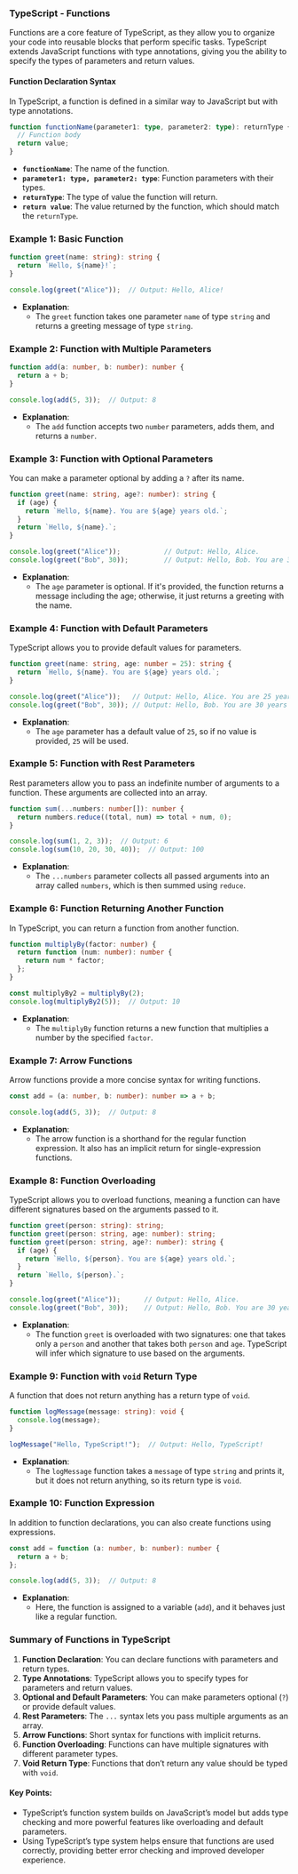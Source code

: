 ### TypeScript - Functions

Functions are a core feature of TypeScript, as they allow you to organize your code into reusable blocks that perform specific tasks. TypeScript extends JavaScript functions with type annotations, giving you the ability to specify the types of parameters and return values.

#### **Function Declaration Syntax**

In TypeScript, a function is defined in a similar way to JavaScript but with type annotations.

```typescript
function functionName(parameter1: type, parameter2: type): returnType {
  // Function body
  return value;
}
```

- **`functionName`**: The name of the function.
- **`parameter1: type, parameter2: type`**: Function parameters with their types.
- **`returnType`**: The type of value the function will return.
- **`return value`**: The value returned by the function, which should match the `returnType`.

### **Example 1: Basic Function**

```typescript
function greet(name: string): string {
  return `Hello, ${name}!`;
}

console.log(greet("Alice"));  // Output: Hello, Alice!
```

- **Explanation**:
  - The `greet` function takes one parameter `name` of type `string` and returns a greeting message of type `string`.

### **Example 2: Function with Multiple Parameters**

```typescript
function add(a: number, b: number): number {
  return a + b;
}

console.log(add(5, 3));  // Output: 8
```

- **Explanation**:
  - The `add` function accepts two `number` parameters, adds them, and returns a `number`.

### **Example 3: Function with Optional Parameters**

You can make a parameter optional by adding a `?` after its name.

```typescript
function greet(name: string, age?: number): string {
  if (age) {
    return `Hello, ${name}. You are ${age} years old.`;
  }
  return `Hello, ${name}.`;
}

console.log(greet("Alice"));           // Output: Hello, Alice.
console.log(greet("Bob", 30));         // Output: Hello, Bob. You are 30 years old.
```

- **Explanation**:
  - The `age` parameter is optional. If it's provided, the function returns a message including the age; otherwise, it just returns a greeting with the name.

### **Example 4: Function with Default Parameters**

TypeScript allows you to provide default values for parameters.

```typescript
function greet(name: string, age: number = 25): string {
  return `Hello, ${name}. You are ${age} years old.`;
}

console.log(greet("Alice"));   // Output: Hello, Alice. You are 25 years old.
console.log(greet("Bob", 30)); // Output: Hello, Bob. You are 30 years old.
```

- **Explanation**:
  - The `age` parameter has a default value of `25`, so if no value is provided, `25` will be used.

### **Example 5: Function with Rest Parameters**

Rest parameters allow you to pass an indefinite number of arguments to a function. These arguments are collected into an array.

```typescript
function sum(...numbers: number[]): number {
  return numbers.reduce((total, num) => total + num, 0);
}

console.log(sum(1, 2, 3));  // Output: 6
console.log(sum(10, 20, 30, 40));  // Output: 100
```

- **Explanation**:
  - The `...numbers` parameter collects all passed arguments into an array called `numbers`, which is then summed using `reduce`.

### **Example 6: Function Returning Another Function**

In TypeScript, you can return a function from another function.

```typescript
function multiplyBy(factor: number) {
  return function (num: number): number {
    return num * factor;
  };
}

const multiplyBy2 = multiplyBy(2);
console.log(multiplyBy2(5));  // Output: 10
```

- **Explanation**:
  - The `multiplyBy` function returns a new function that multiplies a number by the specified `factor`.

### **Example 7: Arrow Functions**

Arrow functions provide a more concise syntax for writing functions.

```typescript
const add = (a: number, b: number): number => a + b;

console.log(add(5, 3));  // Output: 8
```

- **Explanation**:
  - The arrow function is a shorthand for the regular function expression. It also has an implicit return for single-expression functions.

### **Example 8: Function Overloading**

TypeScript allows you to overload functions, meaning a function can have different signatures based on the arguments passed to it.

```typescript
function greet(person: string): string;
function greet(person: string, age: number): string;
function greet(person: string, age?: number): string {
  if (age) {
    return `Hello, ${person}. You are ${age} years old.`;
  }
  return `Hello, ${person}.`;
}

console.log(greet("Alice"));      // Output: Hello, Alice.
console.log(greet("Bob", 30));    // Output: Hello, Bob. You are 30 years old.
```

- **Explanation**:
  - The function `greet` is overloaded with two signatures: one that takes only a `person` and another that takes both `person` and `age`. TypeScript will infer which signature to use based on the arguments.

### **Example 9: Function with `void` Return Type**

A function that does not return anything has a return type of `void`.

```typescript
function logMessage(message: string): void {
  console.log(message);
}

logMessage("Hello, TypeScript!");  // Output: Hello, TypeScript!
```

- **Explanation**:
  - The `logMessage` function takes a `message` of type `string` and prints it, but it does not return anything, so its return type is `void`.

### **Example 10: Function Expression**

In addition to function declarations, you can also create functions using expressions.

```typescript
const add = function (a: number, b: number): number {
  return a + b;
};

console.log(add(5, 3));  // Output: 8
```

- **Explanation**:
  - Here, the function is assigned to a variable (`add`), and it behaves just like a regular function.

### **Summary of Functions in TypeScript**

1. **Function Declaration**: You can declare functions with parameters and return types.
2. **Type Annotations**: TypeScript allows you to specify types for parameters and return values.
3. **Optional and Default Parameters**: You can make parameters optional (`?`) or provide default values.
4. **Rest Parameters**: The `...` syntax lets you pass multiple arguments as an array.
5. **Arrow Functions**: Short syntax for functions with implicit returns.
6. **Function Overloading**: Functions can have multiple signatures with different parameter types.
7. **Void Return Type**: Functions that don’t return any value should be typed with `void`.

#### Key Points:
- TypeScript’s function system builds on JavaScript’s model but adds type checking and more powerful features like overloading and default parameters.
- Using TypeScript’s type system helps ensure that functions are used correctly, providing better error checking and improved developer experience.
